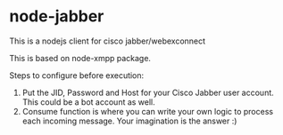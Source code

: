 # node-jabber
This is a nodejs client for cisco jabber/webexconnect

This is based on node-xmpp package. 

Steps to configure before execution:

1. Put the JID, Password and Host for your Cisco Jabber user account. This could be a bot account as well.
2. Consume function is where you can write your own logic to process each incoming message. Your imagination is the answer :)
